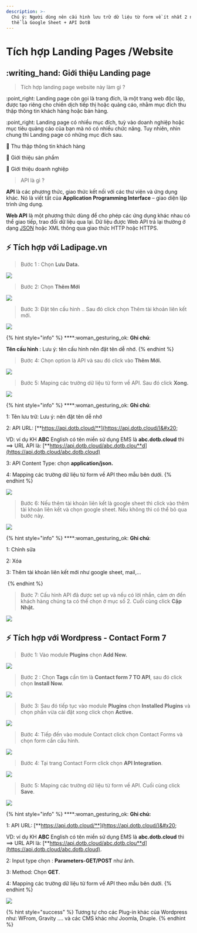 ```yaml
---
description: >-
  Chú ý: Người dùng nên cấu hình lưu trữ dữ liệu từ form về ít nhất 2 nơi. Có
  thể là Google Sheet + API DotB
---
```


# Tích hợp Landing Pages /Website

## :writing\_hand: Giới thiệu Landing page

> Tích hợp landing page website này làm gì ?

:point\_right: Landing page còn gọi là trang đích, là một trang web độc lập, được tạo riêng cho chiến dịch tiếp thị hoặc quảng cáo, nhằm mục đích thu thập thông tin khách hàng hoặc bán hàng.

:point\_right: Landing page có nhiều mục đích, tuỳ vào doanh nghiệp hoặc mục tiêu quảng cáo của bạn mà nó có nhiều chức năng. Tuy nhiên, nhìn chung thì Landing page có những mục đích sau.

:star2: Thu thập thông tin khách hàng

:star2: Giới thiệu sản phẩm

:star2: Giới thiệu doanh nghiệp

> API là gì ?

&#x20;**API** là các phương thức, giao thức kết nối với các thư viện và ứng dụng khác. Nó là viết tắt của **Application Programming Interface** – giao diện lập trình ứng dụng.

&#x20;**Web API** là một phương thức dùng để cho phép các ứng dụng khác nhau có thể giao tiếp, trao đổi dữ liệu qua lại. Dữ liệu được Web API trả lại thường ở dạng [JSON](https://topdev.vn/blog/json-la-gi/) hoặc XML thông qua giao thức HTTP hoặc HTTPS.

## :zap: Tích hợp với Ladipage.vn

> Bước 1 : Chọn **Lưu Data.**

![](../.gitbook/assets/ladi1.jpg)

> Bước 2: Chọn **Thêm Mới**

![](../.gitbook/assets/ladi2.jpg)

> Bước 3: Đặt tên cấu hình .. Sau đó click chọn Thêm tài khoản liên kết mới.

![](../.gitbook/assets/ladi3.jpg)

{% hint style="info" %}
****:woman\_gesturing\_ok: **Ghi chú**:

&#x20;**Tên cấu hình** : Lưu ý: tên cấu hình nên đặt tên dễ nhớ.
{% endhint %}

> Bước 4: Chọn option là API và sau đó click vào **Thêm Mới.**

![](../.gitbook/assets/ladi4.jpg)

> Bước 5: Maping các trường dữ liệu từ form về API. Sau đó click **Xong.**

![](../.gitbook/assets/ladi5.jpg)

{% hint style="info" %}
****:woman\_gesturing\_ok: **Ghi chú**:

1: Tên lưu trữ: Lưu ý: nên đặt tên dễ nhớ

2: API URL: [**https://api.dotb.cloud/**](https://api.dotb.cloud/)&#x20;

VD: ví dụ KH **ABC** English có tên miền sử dụng EMS là **abc.dotb.cloud** thì ==> URL API là: [**https://api.dotb.cloud/abc.dotb.clou**d](https://api.dotb.cloud/abc.dotb.cloud)

3: API Content Type: chọn **application/json.**

4: Mapping các trường dữ liệu từ form về API theo mẫu bên dưới.
{% endhint %}

![](../.gitbook/assets/ladi8.PNG)

> Bước 6: Nếu thêm tài khoản liên kết là google sheet thì click vào thêm tài khoản liên kết và chọn google sheet. Nếu không thì có thể bỏ qua bước này.

![](../.gitbook/assets/ladi6.jpg)

{% hint style="info" %}
****:woman\_gesturing\_ok: **Ghi chú**:

1: Chỉnh sữa

2: Xóa

3: Thêm tài khoản liên kết mới như google sheet, mail,...

<img src="../.gitbook/assets/ladi6.1.jpg" alt="" data-size="original">&#x20;
{% endhint %}

> Bước 7: Cấu hình API đã được set up và nếu có lời nhắn, cảm ơn đến khách hàng chúng ta có thể chọn ở mục số 2. Cuối cùng click **Cập Nhật.**

![](<../.gitbook/assets/ladi7 (1).jpg>)

## :zap: Tích hợp với Wordpress - Contact Form 7

> Bước 1: Vào module **Plugins** chọn **Add New.**

![](../.gitbook/assets/contact1.jpg)

> Bước 2 : Chọn **Tags** cần tìm là **Contact form 7 TO API**, sau đó click chọn **Install Now.**

![](../.gitbook/assets/contact2.jpg)

> Bước 3: Sau đó tiếp tục vào module **Plugins** chọn **Installed Plugins** và chọn phần vừa cài đặt xong click chọn **Active.**

![](../.gitbook/assets/contact6.jpg)

> Bước 4: Tiếp đến vào module Contact click chọn Contact Forms và chọn form cần cấu hình.

![](../.gitbook/assets/contact3.jpg)

> Bước 4: Tại trang Contact Form click chọn **API Integration**.

![](../.gitbook/assets/contact4.jpg)

> Bước 5: Maping các trường dữ liệu từ form về API. Cuối cùng click **Save**.

![](../.gitbook/assets/contact5.jpg)

{% hint style="info" %}
****:woman\_gesturing\_ok: **Ghi chú:**

1: API URL: [**https://api.dotb.cloud/**](https://api.dotb.cloud/)&#x20;

VD: ví dụ KH **ABC** English có tên miền sử dụng EMS là **abc.dotb.cloud** thì ==> URL API là: [**https://api.dotb.cloud/abc.dotb.clou**d](https://api.dotb.cloud/abc.dotb.cloud).

2: Input type chọn : **Parameters-GET/POST**  như ảnh.

3: Method: Chọn **GET**.

4: Mapping các trường dữ liệu từ form về API theo mẫu bên dưới.
{% endhint %}

![](../.gitbook/assets/ladi8.PNG)

{% hint style="success" %}
Tương tự cho các Plug-in khác của Wordpress như: WFrom, Gravity .... và các CMS khác như Joomla, Druple.
{% endhint %}
